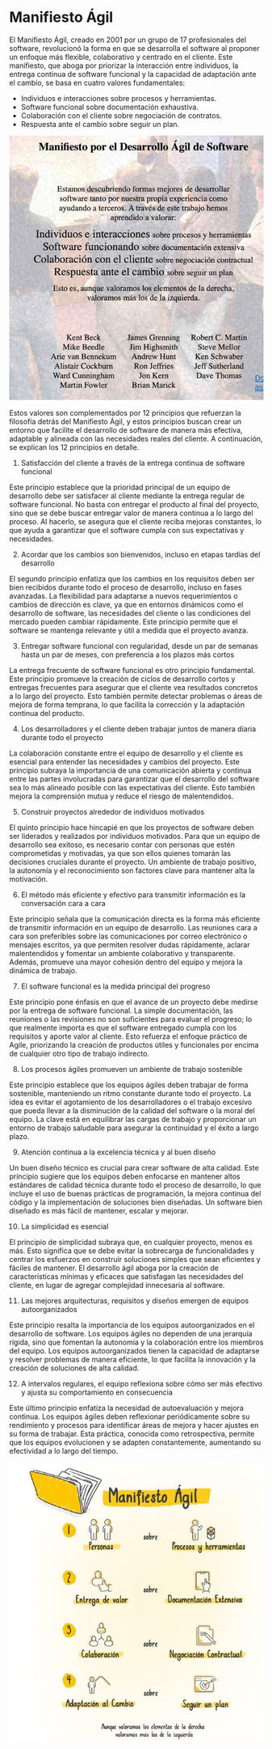 # Manifiesto Ágil

El Manifiesto Ágil, creado en 2001 por un grupo de 17 profesionales del software, revolucionó la forma en que se desarrolla el software al proponer un enfoque más flexible, colaborativo y centrado en el cliente. Este manifiesto, que aboga por priorizar la interacción entre individuos, la entrega continua de software funcional y la capacidad de adaptación ante el cambio, se basa en cuatro valores fundamentales:

- Individuos e interacciones sobre procesos y herramientas.
- Software funcional sobre documentación exhaustiva.
- Colaboración con el cliente sobre negociación de contratos.
- Respuesta ante el cambio sobre seguir un plan.

![](./img/2.1.png)

Estos valores son complementados por 12 principios que refuerzan la filosofía detrás del Manifiesto Ágil, y estos principios buscan crear un entorno que facilite el desarrollo de software de manera más efectiva, adaptable y alineada con las necesidades reales del cliente. A continuación, se explican los 12 principios en detalle.

1. Satisfacción del cliente a través de la entrega continua de software funcional

Este principio establece que la prioridad principal de un equipo de desarrollo debe ser satisfacer al cliente mediante la entrega regular de software funcional. No basta con entregar el producto al final del proyecto, sino que se debe buscar entregar valor de manera continua a lo largo del proceso. Al hacerlo, se asegura que el cliente reciba mejoras constantes, lo que ayuda a garantizar que el software cumpla con sus expectativas y necesidades.

2. Acordar que los cambios son bienvenidos, incluso en etapas tardías del desarrollo

El segundo principio enfatiza que los cambios en los requisitos deben ser bien recibidos durante todo el proceso de desarrollo, incluso en fases avanzadas. La flexibilidad para adaptarse a nuevos requerimientos o cambios de dirección es clave, ya que en entornos dinámicos como el desarrollo de software, las necesidades del cliente o las condiciones del mercado pueden cambiar rápidamente. Este principio permite que el software se mantenga relevante y útil a medida que el proyecto avanza.

3. Entregar software funcional con regularidad, desde un par de semanas hasta un par de meses, con preferencia a los plazos más cortos

La entrega frecuente de software funcional es otro principio fundamental. Este principio promueve la creación de ciclos de desarrollo cortos y entregas frecuentes para asegurar que el cliente vea resultados concretos a lo largo del proyecto. Esto también permite detectar problemas o áreas de mejora de forma temprana, lo que facilita la corrección y la adaptación continua del producto.

4. Los desarrolladores y el cliente deben trabajar juntos de manera diaria durante todo el proyecto

La colaboración constante entre el equipo de desarrollo y el cliente es esencial para entender las necesidades y cambios del proyecto. Este principio subraya la importancia de una comunicación abierta y continua entre las partes involucradas para garantizar que el desarrollo del software sea lo más alineado posible con las expectativas del cliente. Esto también mejora la comprensión mutua y reduce el riesgo de malentendidos.

5. Construir proyectos alrededor de individuos motivados

El quinto principio hace hincapié en que los proyectos de software deben ser liderados y realizados por individuos motivados. Para que un equipo de desarrollo sea exitoso, es necesario contar con personas que estén comprometidas y motivadas, ya que son ellos quienes tomarán las decisiones cruciales durante el proyecto. Un ambiente de trabajo positivo, la autonomía y el reconocimiento son factores clave para mantener alta la motivación.

6. El método más eficiente y efectivo para transmitir información es la conversación cara a cara

Este principio señala que la comunicación directa es la forma más eficiente de transmitir información en un equipo de desarrollo. Las reuniones cara a cara son preferibles sobre las comunicaciones por correo electrónico o mensajes escritos, ya que permiten resolver dudas rápidamente, aclarar malentendidos y fomentar un ambiente colaborativo y transparente. Además, promueve una mayor cohesión dentro del equipo y mejora la dinámica de trabajo.

7. El software funcional es la medida principal del progreso

Este principio pone énfasis en que el avance de un proyecto debe medirse por la entrega de software funcional. La simple documentación, las reuniones o las revisiones no son suficientes para evaluar el progreso; lo que realmente importa es que el software entregado cumpla con los requisitos y aporte valor al cliente. Esto refuerza el enfoque práctico de Agile, priorizando la creación de productos útiles y funcionales por encima de cualquier otro tipo de trabajo indirecto.

8. Los procesos ágiles promueven un ambiente de trabajo sostenible

Este principio establece que los equipos ágiles deben trabajar de forma sostenible, manteniendo un ritmo constante durante todo el proyecto. La idea es evitar el agotamiento de los desarrolladores o el trabajo excesivo que pueda llevar a la disminución de la calidad del software o la moral del equipo. La clave está en equilibrar las cargas de trabajo y proporcionar un entorno de trabajo saludable para asegurar la continuidad y el éxito a largo plazo.

9. Atención continua a la excelencia técnica y al buen diseño

Un buen diseño técnico es crucial para crear software de alta calidad. Este principio sugiere que los equipos deben enfocarse en mantener altos estándares de calidad técnica durante todo el proceso de desarrollo, lo que incluye el uso de buenas prácticas de programación, la mejora continua del código y la implementación de soluciones bien diseñadas. Un software bien diseñado es más fácil de mantener, escalar y mejorar.

10. La simplicidad es esencial

El principio de simplicidad subraya que, en cualquier proyecto, menos es más. Esto significa que se debe evitar la sobrecarga de funcionalidades y centrar los esfuerzos en construir soluciones simples que sean eficientes y fáciles de mantener. El desarrollo ágil aboga por la creación de características mínimas y eficaces que satisfagan las necesidades del cliente, en lugar de agregar complejidad innecesaria al software.

11. Las mejores arquitecturas, requisitos y diseños emergen de equipos autoorganizados

Este principio resalta la importancia de los equipos autoorganizados en el desarrollo de software. Los equipos ágiles no dependen de una jerarquía rígida, sino que fomentan la autonomía y la colaboración entre los miembros del equipo. Los equipos autoorganizados tienen la capacidad de adaptarse y resolver problemas de manera eficiente, lo que facilita la innovación y la creación de soluciones de alta calidad.

12. A intervalos regulares, el equipo reflexiona sobre cómo ser más efectivo y ajusta su comportamiento en consecuencia

Este último principio enfatiza la necesidad de autoevaluación y mejora continua. Los equipos ágiles deben reflexionar periódicamente sobre su rendimiento y procesos para identificar áreas de mejora y hacer ajustes en su forma de trabajar. Esta práctica, conocida como retrospectiva, permite que los equipos evolucionen y se adapten constantemente, aumentando su efectividad a lo largo del tiempo.

![](./img/2.2.png)

